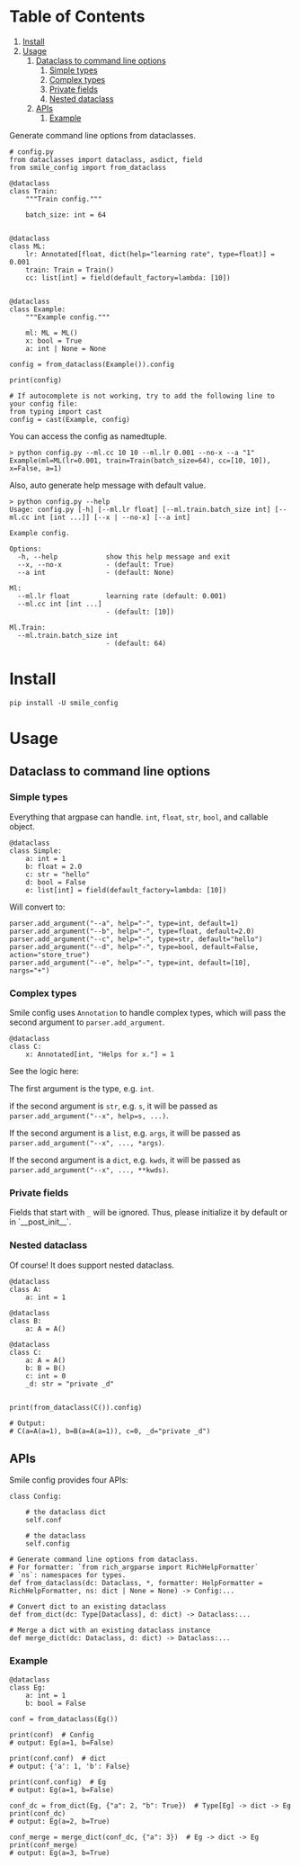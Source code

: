 
# Table of Contents

1.  [Install](#org23895a3)
2.  [Usage](#org8eb203f)
    1.  [Dataclass to command line options](#org5bad762)
        1.  [Simple types](#org81fda4d)
        2.  [Complex types](#org4a69be6)
        3.  [Private fields](#orgab0dd51)
        4.  [Nested dataclass](#org7d8971d)
    2.  [APIs](#org5c599ba)
        1.  [Example](#org5a05700)

Generate command line options  from dataclasses.

    # config.py
    from dataclasses import dataclass, asdict, field
    from smile_config import from_dataclass
    
    @dataclass
    class Train:
        """Train config."""
    
        batch_size: int = 64
    
    
    @dataclass
    class ML:
        lr: Annotated[float, dict(help="learning rate", type=float)] = 0.001
        train: Train = Train()
        cc: list[int] = field(default_factory=lambda: [10])
    
    
    @dataclass
    class Example:
        """Example config."""
    
        ml: ML = ML()
        x: bool = True
        a: int | None = None
    
    config = from_dataclass(Example()).config
    
    print(config)
    
    # If autocomplete is not working, try to add the following line to your config file:
    from typing import cast
    config = cast(Example, config)

You can access the config as namedtuple.

    > python config.py --ml.cc 10 10 --ml.lr 0.001 --no-x --a "1"
    Example(ml=ML(lr=0.001, train=Train(batch_size=64), cc=[10, 10]), x=False, a=1)

Also, auto generate help message with default value.

    > python config.py --help
    Usage: config.py [-h] [--ml.lr float] [--ml.train.batch_size int] [--ml.cc int [int ...]] [--x | --no-x] [--a int]
    
    Example config.
    
    Options:
      -h, --help            show this help message and exit
      --x, --no-x           - (default: True)
      --a int               - (default: None)
    
    Ml:
      --ml.lr float         learning rate (default: 0.001)
      --ml.cc int [int ...]
                            - (default: [10])
    
    Ml.Train:
      --ml.train.batch_size int
                            - (default: 64)


<a id="org23895a3"></a>

# Install

    pip install -U smile_config


<a id="org8eb203f"></a>

# Usage


<a id="org5bad762"></a>

## Dataclass to command line options


<a id="org81fda4d"></a>

### Simple types

Everything that argpase can handle.  `int`, `float`, `str`, `bool`, and callable object.

    @dataclass
    class Simple:
        a: int = 1
        b: float = 2.0
        c: str = "hello"
        d: bool = False
        e: list[int] = field(default_factory=lambda: [10])

Will convert to:

    parser.add_argument("--a", help="-", type=int, default=1)
    parser.add_argument("--b", help="-", type=float, default=2.0)
    parser.add_argument("--c", help="-", type=str, default="hello")
    parser.add_argument("--d", help="-", type=bool, default=False, action="store_true")
    parser.add_argument("--e", help="-", type=int, default=[10], nargs="+")


<a id="org4a69be6"></a>

### Complex types

Smile config uses `Annotation` to handle complex types, which will pass
the second argument to `parser.add_argument`.

    @dataclass
    class C:
        x: Annotated[int, "Helps for x."] = 1

See the logic here:

The first argument is the type, e.g. `int`.

if the second argument is `str`, e.g. `s`, it will be passed as `parser.add_argument("--x", help=s, ...)`.

If the second argument is a `list`, e.g. `args`, it will be passed as `parser.add_argument("--x", ..., *args)`.

If the second argument is a `dict`, e.g. `kwds`, it will be passed as `parser.add_argument("--x", ..., **kwds)`.


<a id="orgab0dd51"></a>

### Private fields

Fields that start with `_` will be ignored.  Thus, please initialize it by default or in \`\_\_post\_init\_\_\`.


<a id="org7d8971d"></a>

### Nested dataclass

Of course! It does support nested dataclass.

    @dataclass
    class A:
        a: int = 1
    
    @dataclass
    class B:
        a: A = A()
    
    @dataclass
    class C:
        a: A = A()
        b: B = B()
        c: int = 0
        _d: str = "private _d"
    
    
    print(from_dataclass(C()).config)
    
    # Output:
    # C(a=A(a=1), b=B(a=A(a=1)), c=0, _d="private _d")


<a id="org5c599ba"></a>

## APIs

Smile config provides four APIs:

    class Config:
    
        # the dataclass dict
        self.conf
    
        # the dataclass
        self.config
    
    # Generate command line options from dataclass.
    # For formatter: `from rich_argparse import RichHelpFormatter`
    # `ns`: namespaces for types.
    def from_dataclass(dc: Dataclass, *, formatter: HelpFormatter = RichHelpFormatter, ns: dict | None = None) -> Config:...
    
    # Convert dict to an existing dataclass
    def from_dict(dc: Type[Dataclass], d: dict) -> Dataclass:...
    
    # Merge a dict with an existing dataclass instance
    def merge_dict(dc: Dataclass, d: dict) -> Dataclass:...


<a id="org5a05700"></a>

### Example

    @dataclass
    class Eg:
        a: int = 1
        b: bool = False
    
    conf = from_dataclass(Eg())
    
    print(conf)  # Config
    # output: Eg(a=1, b=False)
    
    print(conf.conf)  # dict
    # output: {'a': 1, 'b': False}
    
    print(conf.config)  # Eg
    # output: Eg(a=1, b=False)
    
    conf_dc = from_dict(Eg, {"a": 2, "b": True})  # Type[Eg] -> dict -> Eg
    print(conf_dc)
    # output: Eg(a=2, b=True)
    
    conf_merge = merge_dict(conf_dc, {"a": 3})  # Eg -> dict -> Eg
    print(conf_merge)
    # output: Eg(a=3, b=True)

